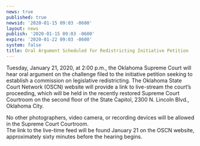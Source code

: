```yaml
---
news: true
published: true
newsid: '2020-01-15 09:03 -0600'
layout: news
publish: '2020-01-15 09:03 -0600'
expire: '2020-01-22 09:03 -0600'
system: false
title: Oral Argument Scheduled for Redistricting Initiative Petition
---
```

Tuesday, January 21, 2020, at 2:00 p.m., the Oklahoma Supreme Court will hear oral argument on the challenge 
filed to the initiative petition seeking to establish a commission on legislative redistricting. The Oklahoma State Court Network (OSCN) website will provide a link to live-stream the court’s proceeding, which will be held in the recently restored Supreme Court Courtroom on the second floor of the State Capitol, 2300 N. Lincoln Blvd., Oklahoma City.

No other photographers, video camera, or recording devices will be allowed in the Supreme Court Courtroom.  
The link to the live-time feed will be found January 21 on the OSCN website, approximately sixty minutes before the hearing begins.  

